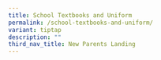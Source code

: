 ```yaml
---
title: School Textbooks and Uniform
permalink: /school-textbooks-and-uniform/
variant: tiptap
description: ""
third_nav_title: New Parents Landing
---
```


